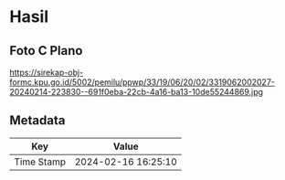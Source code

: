 # Hasil

## Foto C Plano

https://sirekap-obj-formc.kpu.go.id/5002/pemilu/ppwp/33/19/06/20/02/3319062002027-20240214-223830--691f0eba-22cb-4a16-ba13-10de55244869.jpg


## Metadata

| Key        | Value               |
| ---------- | ------------------- |
| Time Stamp | 2024-02-16 16:25:10 |



